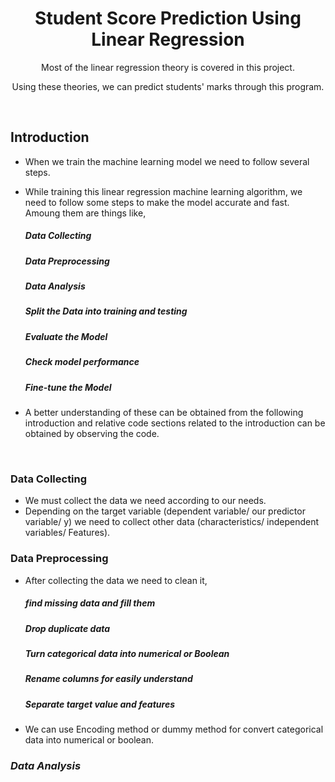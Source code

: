 <h1 align="center">Student Score Prediction Using Linear Regression</h1>
<p align="center">Most of the linear regression theory is covered in this project.</p>
<p align="center">Using these theories, we can predict students' marks through this program.</p>
<br>

## Introduction
- When we train the machine learning model we need to follow several steps.
- While training this linear regression machine learning algorithm, we need to follow some steps to make the model accurate and fast. Amoung them are things like,<br>
  ##### _Data Collecting_
  ##### _Data Preprocessing_ 
  ##### _Data Analysis_
  ##### _Split the Data into training and testing_
  ##### _Evaluate the Model_
  ##### _Check model performance_
  ##### _Fine-tune the Model_

- A better understanding of these can be obtained from the following introduction and relative code sections related to the introduction can be obtained by observing the code.
  
<br>

### Data Collecting

- We must collect the data we need according to our needs.
- Depending on the target variable (dependent variable/ our predictor variable/ y) we need to collect other data (characteristics/ independent variables/ Features).

### Data Preprocessing 

- After collecting the data we need to clean it,<br>
  ##### _find missing data and fill them_
  ##### _Drop duplicate data_
  ##### _Turn categorical data into numerical or Boolean_
  ##### _Rename columns for easily understand_
  ##### _Separate target value and features_
  
- We can use Encoding method or dummy method for convert categorical data into numerical or boolean.

### _Data Analysis_
